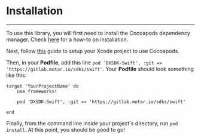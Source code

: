 # Installation
***
To use this library, you will first need to install the Cocoapods dependency manager. Check [here](https://guides.cocoapods.org/using/getting-started.html) for a how-to on installation. 

Next, follow [this](https://guides.cocoapods.org/using/using-cocoapods.html) guide to setup your Xcode project to use Cocoapods.

Then, in your **Podfile**, add this line `pod 'DXSDK-Swift', :git => 'https://gitlab.motar.io/sdks/swift'`. Your **Podfile** should look something like this:

	target 'YourProjectName' do
    	use_frameworks!

  		pod 'DXSDK-Swift', :git => 'https://gitlab.motar.io/sdks/swift'

	end
	
Finally, from the command line inside your project's directory, run `pod install`. At this point, you should be good to go!